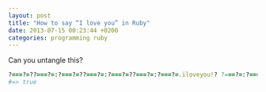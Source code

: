 ```yaml
---
layout: post
title: "How to say “I love you” in Ruby"
date: 2013-07-15 00:23:44 +0200
categories: programming ruby
---
```


Can you untangle this?
```ruby
?===?=??===?=:?===?=??===?=:?===?=??===?=:?===?=.iloveyou!? ?===?=:?===?=??===?=:?===?=??===?=:?===?=
#=> true
```
